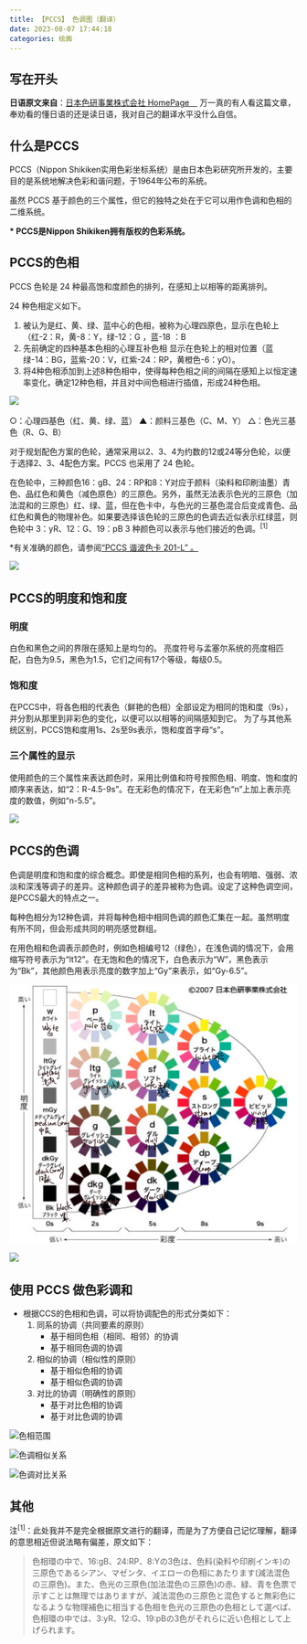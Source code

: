 ```yaml
---
title: 【PCCS】 色调图（翻译）
date: 2023-08-07 17:44:18
categories: 绘画
---
```

## 写在开头
**日语原文来自**：[日本色研事業株式会社 HomePage　](https://www.sikiken.co.jp)
万一真的有人看这篇文章，奉劝看的懂日语的还是读日语，我对自己的翻译水平没什么自信。

## 什么是PCCS

PCCS（Nippon Shikiken实用色彩坐标系统）是由日本色彩研究所开发的，主要目的是系统地解决色彩和谐问题，于1964年公布的系统。

虽然 PCCS 基于颜色的三个属性，但它的独特之处在于它可以用作色调和色相的二维系统。

**\* PCCS是Nippon Shikiken拥有版权的色彩系统。**

## PCCS的色相

PCCS 色轮是 24 种最高饱和度颜色的排列，在感知上以相等的距离排列。

24 种色相定义如下。

1. 被认为是红、黄、绿、蓝中心的色相，被称为心理四原色，显示在色轮上（红-2：R，黄-8：Y，绿-12：G ，蓝-18 ：B
2. 先前确定的四种基本色相的心理互补色相
   显示在色轮上的相对位置（蓝绿-14：BG，蓝紫-20：V，红紫-24：RP，黄橙色-6：yO）。
3. 将4种色相添加到上述8种色相中，使得每种色相之间的间隔在感知上以恒定速率变化，确定12种色相，并且对中间色相进行插值，形成24种色相。

![]( https://www.sikiken.co.jp/pccs/fig/pccshue.jpg)

○：心理四基色（红、黄、绿、蓝）
▲：颜料三基色（C、M、Y）
△：色光三基色（R、G、B）

对于规划配色方案的色轮，通常采用以2、3、4为约数的12或24等分色轮，以便于选择2、3、4配色方案。PCCS 也采用了 24 色轮。

在色轮中，三种颜色16：gB、24：RP和8：Y对应于颜料（染料和印刷油墨）青色、品红色和黄色（减色原色）的三原色。另外，虽然无法表示色光的三原色（加法混和的三原色）红、绿、蓝，但在色卡中，与色光的三基色混合后变成青色、品红色和黄色的物理补色。如果要选择该色轮的三原色的色调去近似表示红绿蓝，则色轮中 3：yR、12：G、19：pB 3 种颜色可以表示与他们接近的色调。<sup>[1]</sup>



*有关准确的颜色，请参阅[“PCCS 谐波色卡 201-L” 。](https://www.sikiken.co.jp/product/cata0401.html)

![]( https://www.sikiken.co.jp/product/fig-pr/v4-0401.jpg)

## PCCS的明度和饱和度

### 明度

白色和黑色之间的界限在感知上是均匀的。
亮度符号与孟塞尔系统的亮度相匹配，白色为9.5，黑色为1.5，它们之间有17个等级，每级0.5。　

### 饱和度

在PCCS中，将各色相的代表色（鲜艳的色相）全部设定为相同的饱和度（9s），并分割从那里到非彩色的变化，以便可以以相等的间隔感知到它。
为了与其他系统区别，PCCS饱和度用1s、2s至9s表示，饱和度首字母“s”。

### 三个属性的显示

使用颜色的三个属性来表达颜色时，采用比例值和符号按照色相、明度、饱和度的顺序来表达，如“2：R-4.5-9s”。在无彩色的情况下，在无彩色“n”上加上表示亮度的数值，例如“n-5.5”。

![]( https://www.sikiken.co.jp/pccs/fig/pccslets.jpg)

## PCCS的色调

色调是明度和饱和度的综合概念。即使是相同色相的系列，也会有明暗、强弱、浓淡和深浅等调子的差异。这种颜色调子的差异被称为色调。设定了这种色调空间，是PCCS最大的特点之一。

每种色相分为12种色调，并将每种色相中相同色调的颜色汇集在一起。虽然明度有所不同，但会形成共同的明亮感觉群组。

在用色相和色调表示颜色时，例如色相编号12（绿色），在浅色调的情况下，会用缩写符号表示为“lt12”。在无饱和色的情况下，白色表示为“W”，黑色表示为“Bk”，其他颜色用表示亮度的数字加上“Gy”来表示，如“Gy-6.5”。

![](/images/image-20230808000209796.png)

![](https://www.sikiken.co.jp/product/fig-pr/v4-0401.jpg)

## 使用 PCCS 做色彩调和

- 根据CCS的色相和色调，可以将协调配色的形式分类如下：
  1. 同系的协调（共同要素的原则）
     - 基于相同色相（相同、相邻）的协调
     - 基于相同色调的协调
  2. 相似的协调（相似性的原则）
     - 基于相似色相的协调
     - 基于相似色调的协调
  3. 对比的协调（明确性的原则）
     - 基于对比色相的协调
     - 基于对比色调的协调

![色相范围]( https://www.sikiken.co.jp/pccs/fig/p-fig01.gif)

![色调相似关系](https://www.sikiken.co.jp/pccs/fig/p-fig02.gif)

![色调对比关系]( https://www.sikiken.co.jp/pccs/fig/p-fig03.gif)

## 其他

注<sup>[1]</sup>：此处我并不是完全根据原文进行的翻译，而是为了方便自己记忆理解，翻译的意思相近但说法略有偏差，原文如下：

> 色相環の中で、16:gB、24:RP、8:Yの3色は、色料(染料や印刷インキ)の三原色であるシアン、マゼンタ、イエローの色相にあたります(減法混色の三原色)。また、色光の三原色(加法混色の三原色)の赤、緑、青を色票で示すことは無理ではありますが、減法混色の三原色と混色すると無彩色になるような物理補色に相当する色相を色光の三原色の色相として選べば、色相環の中では、3:yR、12:G、19:pBの3色がそれらに近い色相として上げられます。
